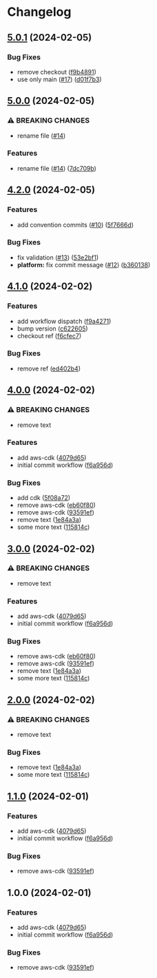 # Changelog

## [5.0.1](https://github.com/blontic/release-please-demo/compare/v5.0.0...v5.0.1) (2024-02-05)


### Bug Fixes

* remove checkout ([f9b4891](https://github.com/blontic/release-please-demo/commit/f9b4891e02212580ffc4d65857a38bf6bdb3b290))
* use only main ([#17](https://github.com/blontic/release-please-demo/issues/17)) ([d01f7b3](https://github.com/blontic/release-please-demo/commit/d01f7b34847a6ed1f73e5544f2be69ac45e4d004))

## [5.0.0](https://github.com/blontic/release-please-demo/compare/v4.2.0...v5.0.0) (2024-02-05)


### ⚠ BREAKING CHANGES

* rename file ([#14](https://github.com/blontic/release-please-demo/issues/14))

### Features

* rename file ([#14](https://github.com/blontic/release-please-demo/issues/14)) ([7dc709b](https://github.com/blontic/release-please-demo/commit/7dc709b511ba397ff002679e734acf548a59cc99))

## [4.2.0](https://github.com/blontic/release-please-demo/compare/v4.1.0...v4.2.0) (2024-02-05)


### Features

* add convention commits ([#10](https://github.com/blontic/release-please-demo/issues/10)) ([5f7666d](https://github.com/blontic/release-please-demo/commit/5f7666d9fdd2569de1a56fb667c40c014af43932))


### Bug Fixes

* fix validation ([#13](https://github.com/blontic/release-please-demo/issues/13)) ([53e2bf1](https://github.com/blontic/release-please-demo/commit/53e2bf1d4c10d37ce14d3d1ce307657d4979ad67))
* **platform:** fix commit message ([#12](https://github.com/blontic/release-please-demo/issues/12)) ([b360138](https://github.com/blontic/release-please-demo/commit/b3601384f6a6db642e5dd12a599e5db1815103f1))

## [4.1.0](https://github.com/blontic/release-please-demo/compare/v4.0.0...v4.1.0) (2024-02-02)


### Features

* add workflow dispatch ([f9a4271](https://github.com/blontic/release-please-demo/commit/f9a427175c2787eda977466850d33e6fe05ddb6e))
* bump version ([c622605](https://github.com/blontic/release-please-demo/commit/c6226055878632477abe540f28baa2af6bf3f025))
* checkout ref ([f6cfec7](https://github.com/blontic/release-please-demo/commit/f6cfec723ee21ca7c1ed7277df51e948ce3bf590))


### Bug Fixes

* remove ref ([ed402b4](https://github.com/blontic/release-please-demo/commit/ed402b47563f8d1a884a65c489ff17900b930fcf))

## [4.0.0](https://github.com/blontic/release-please-demo/compare/v3.0.0...v4.0.0) (2024-02-02)


### ⚠ BREAKING CHANGES

* remove text

### Features

* add aws-cdk ([4079d65](https://github.com/blontic/release-please-demo/commit/4079d655209443447d1e0521ef8ac99509327916))
* initial commit workflow ([f6a956d](https://github.com/blontic/release-please-demo/commit/f6a956d21ef8847af01b722b8e2f86d1c5d94f17))


### Bug Fixes

* add cdk ([5f08a72](https://github.com/blontic/release-please-demo/commit/5f08a72ce17c90a6cf811594f9a26a781abeb786))
* remove aws-cdk ([eb60f80](https://github.com/blontic/release-please-demo/commit/eb60f80f18260b03c252831d2ae0f4ad0448795b))
* remove aws-cdk ([93591ef](https://github.com/blontic/release-please-demo/commit/93591efd60be68afac0b96a117647efa199c7ae3))
* remove text ([1e84a3a](https://github.com/blontic/release-please-demo/commit/1e84a3a98066527b86a2f7e26175772aa4816d3b))
* some more text ([115814c](https://github.com/blontic/release-please-demo/commit/115814cbafaea9d4dfd598c85105d87c8b8389e1))

## [3.0.0](https://github.com/blontic/release-please-demo/compare/v2.0.0...v3.0.0) (2024-02-02)


### ⚠ BREAKING CHANGES

* remove text

### Features

* add aws-cdk ([4079d65](https://github.com/blontic/release-please-demo/commit/4079d655209443447d1e0521ef8ac99509327916))
* initial commit workflow ([f6a956d](https://github.com/blontic/release-please-demo/commit/f6a956d21ef8847af01b722b8e2f86d1c5d94f17))


### Bug Fixes

* remove aws-cdk ([eb60f80](https://github.com/blontic/release-please-demo/commit/eb60f80f18260b03c252831d2ae0f4ad0448795b))
* remove aws-cdk ([93591ef](https://github.com/blontic/release-please-demo/commit/93591efd60be68afac0b96a117647efa199c7ae3))
* remove text ([1e84a3a](https://github.com/blontic/release-please-demo/commit/1e84a3a98066527b86a2f7e26175772aa4816d3b))
* some more text ([115814c](https://github.com/blontic/release-please-demo/commit/115814cbafaea9d4dfd598c85105d87c8b8389e1))

## [2.0.0](https://github.com/blontic/release-please-demo/compare/v1.1.0...v2.0.0) (2024-02-02)


### ⚠ BREAKING CHANGES

* remove text

### Bug Fixes

* remove text ([1e84a3a](https://github.com/blontic/release-please-demo/commit/1e84a3a98066527b86a2f7e26175772aa4816d3b))
* some more text ([115814c](https://github.com/blontic/release-please-demo/commit/115814cbafaea9d4dfd598c85105d87c8b8389e1))

## [1.1.0](https://github.com/blontic/release-please-demo/compare/v1.0.0...v1.1.0) (2024-02-01)


### Features

* add aws-cdk ([4079d65](https://github.com/blontic/release-please-demo/commit/4079d655209443447d1e0521ef8ac99509327916))
* initial commit workflow ([f6a956d](https://github.com/blontic/release-please-demo/commit/f6a956d21ef8847af01b722b8e2f86d1c5d94f17))


### Bug Fixes

* remove aws-cdk ([93591ef](https://github.com/blontic/release-please-demo/commit/93591efd60be68afac0b96a117647efa199c7ae3))

## 1.0.0 (2024-02-01)


### Features

* add aws-cdk ([4079d65](https://github.com/blontic/release-please-demo/commit/4079d655209443447d1e0521ef8ac99509327916))
* initial commit workflow ([f6a956d](https://github.com/blontic/release-please-demo/commit/f6a956d21ef8847af01b722b8e2f86d1c5d94f17))


### Bug Fixes

* remove aws-cdk ([93591ef](https://github.com/blontic/release-please-demo/commit/93591efd60be68afac0b96a117647efa199c7ae3))
